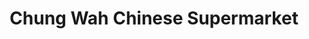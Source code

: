 ---
title: "Chung Wah Chinese Supermarket"
url: /derby/chung-wah-chinese-supermarket/
shop: Supermarkt
---